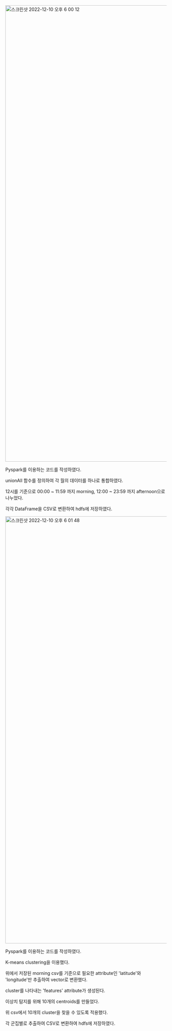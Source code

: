 
<img width="1420" alt="스크린샷 2022-12-10 오후 6 00 12" src="https://user-images.githubusercontent.com/100830963/206842547-02e00608-c393-4ddf-9a01-c424a94d3809.png">

Pyspark를 이용하는 코드를 작성하였다.

unionAll 함수를 정의하여 각 월의 데이터를 하나로 통합하였다.

12시를 기준으로 00:00 ~ 11:59 까지 morning, 12:00 ~ 23:59 까지 afternoon으로 나누었다.

각각 DataFrame을 CSV로 변환하여 hdfs에 저장하였다.

<img width="1329" alt="스크린샷 2022-12-10 오후 6 01 48" src="https://user-images.githubusercontent.com/100830963/206842717-4401091a-b2e1-43f2-9cb7-77b8196bdbe9.png">

Pyspark를 이용하는 코드를 작성하였다.

K-means clustering을 이용했다.

위에서 저장된 morning csv를 기준으로 필요한 attribute인 'latitude'와 'longitude'만 추출하여 vector로 변환했다.

cluster를 나타내는 'features' attribute가 생성된다.

이상치 탐지를 위해 10개의 centroids를 만들었다.

위 csv에서 10개의 cluster을 찾을 수 있도록 적용했다.

각 군집별로 추출하여 CSV로 변환하여 hdfs에 저장하였다.
